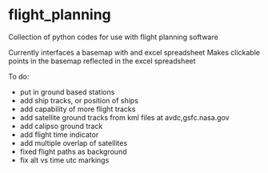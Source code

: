 # flight_planning
Collection of python codes for use with flight planning software


Currently interfaces a basemap with and excel spreadsheet
Makes clickable points in the basemap reflected in the excel spreadsheet

To do:
- put in ground based stations
- add ship tracks, or position of ships
- add capability of more flight tracks
- add satellite ground tracks from kml files at avdc,gsfc.nasa.gov
- add calipso ground track
- add flight time indicator
- add multiple overlap of satellites
- fixed flight paths as background
- fix alt vs time utc markings

